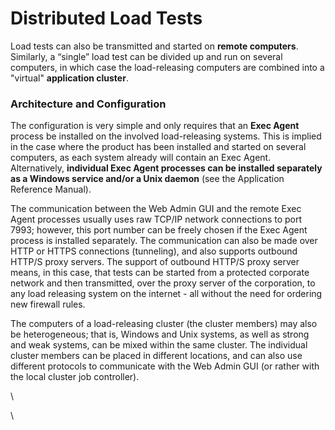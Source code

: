 # Distributed Load Tests

Load tests can also be transmitted and started on **remote computers**. Similarly, a “single” load test can be divided up and run on several computers, in which case the load-releasing computers are combined into a "virtual" **application cluster**.

### Architecture and Configuration <a href="#distributedloadtests-architectureandconfiguration" id="distributedloadtests-architectureandconfiguration"></a>

The configuration is very simple and only requires that an **Exec Agent** process be installed on the involved load-releasing systems. This is implied in the case where the product has been installed and started on several computers, as each system already will contain an Exec Agent. Alternatively, **individual Exec Agent processes can be installed separately as a Windows service and/or a Unix daemon** (see the Application Reference Manual).

The communication between the Web Admin GUI and the remote Exec Agent processes usually uses raw TCP/IP network connections to port 7993; however, this port number can be freely chosen if the Exec Agent process is installed separately. The communication can also be made over HTTP or HTTPS connections (tunneling), and also supports outbound HTTP/S proxy servers. The support of outbound HTTP/S proxy server means, in this case, that tests can be started from a protected corporate network and then transmitted, over the proxy server of the corporation, to any load releasing system on the internet - all without the need for ordering new firewall rules.

The computers of a load-releasing cluster (the cluster members) may also be heterogeneous; that is, Windows and Unix systems, as well as strong and weak systems, can be mixed within the same cluster. The individual cluster members can be placed in different locations, and can also use different protocols to communicate with the Web Admin GUI (or rather with the local cluster job controller).



\


\
